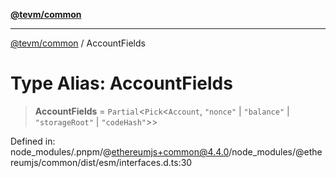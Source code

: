 [**@tevm/common**](../README.md)

***

[@tevm/common](../globals.md) / AccountFields

# Type Alias: AccountFields

> **AccountFields** = `Partial`\<`Pick`\<`Account`, `"nonce"` \| `"balance"` \| `"storageRoot"` \| `"codeHash"`\>\>

Defined in: node\_modules/.pnpm/@ethereumjs+common@4.4.0/node\_modules/@ethereumjs/common/dist/esm/interfaces.d.ts:30
